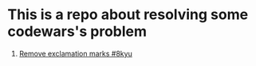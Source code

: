 # This is a repo about resolving some codewars's problem

1. [Remove exclamation marks #8kyu](0001-Remove-exclamation-marks-#8kyu/README.md)